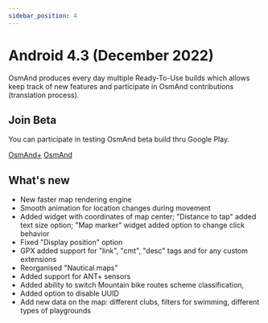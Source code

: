 ```yaml
---
sidebar_position: 4
---
```


# Android 4.3 (December 2022)

OsmAnd produces every day multiple Ready-To-Use builds which allows keep track of new features and participate in OsmAnd contributions (translation process).

## Join Beta
You can participate in testing OsmAnd beta build thru Google Play. 

<div class="button-row">
  <a class="button button--active" href="https://play.google.com/apps/testing/net.osmand.plus">OsmAnd+</a>
  <a class="button button--active" href="https://play.google.com/apps/testing/net.osmand">OsmAnd</a>
</div>

## What's new

* New faster map rendering engine
* Smooth animation for location changes during movement
* Added widget with coordinates of map center; "Distance to tap" added text size option; "Map marker" widget added option to change click behavior
* Fixed "Display position" option
* GPX added support for "link", "cmt", "desc" tags and for any custom extensions
* Reorganised "Nautical maps"
* Added support for ANT+ sensors
* Added ability to switch Mountain bike routes scheme classification,
* Added option to disable UUID
* Add new data on the map: different clubs, filters for swimming, different types of playgrounds
